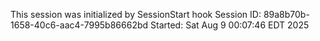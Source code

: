 This session was initialized by SessionStart hook
Session ID: 89a8b70b-1658-40c6-aac4-7995b86662bd
Started: Sat Aug  9 00:07:46 EDT 2025
